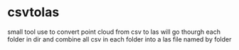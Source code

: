 # csvtolas
small tool use to convert point cloud from csv to las
will go thourgh each folder in dir
and combine all csv in each folder into a las file named by folder
